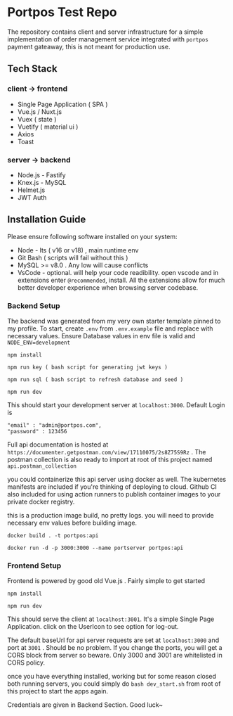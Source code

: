 # Portpos Test Repo

The repository contains client and server infrastructure for a simple implementation of order management service integrated with `portpos` payment gateaway, this is not meant for production use.

## Tech Stack

### client -> frontend

- Single Page Application ( SPA )
- Vue.js / Nuxt.js
- Vuex ( state )
- Vuetify ( material ui )
- Axios
- Toast

### server -> backend

- Node.js - Fastify
- Knex.js - MySQL
- Helmet.js
- JWT Auth

## Installation Guide

Please ensure following software installed on your system:

- Node - lts ( v16 or v18) , main runtime env
- Git Bash ( scripts will fail without this )
- MySQL >= v8.0 . Any low will cause conflicts
- VsCode - optional. will help your code readibility. open vscode and in extensions enter `@recommended`, install. All the extensions allow for much better developer experience when browsing server codebase.

### Backend Setup

The backend was generated from my very own starter template pinned to my profile. To start, create `.env` from `.env.example` file and replace with necessary values. Ensure Database values in env file is valid and `NODE_ENV=development`

```
npm install

npm run key ( bash script for generating jwt keys )

npm run sql ( bash script to refresh database and seed )

npm run dev
```

This should start your development server at `localhost:3000`. Default Login is

```
"email" : "admin@portpos.com",
"password" : 123456
```

Full api documentation is hosted at `https://documenter.getpostman.com/view/17110075/2s8Z75S9Rz` . The postman collection is also ready to import at root of this project named `api.postman_collection`

you could containerize this api server using docker as well. The kubernetes manifests are included if you're thinking of deploying to cloud. Github CI also included for using action runners to publish container images to your private docker registry.

this is a production image build, no pretty logs. you will need to provide necessary env values before building image.

```
docker build . -t portpos:api

docker run -d -p 3000:3000 --name portserver portpos:api
```

### Frontend Setup

Frontend is powered by good old Vue.js . Fairly simple to get started

```
npm install

npm run dev
```

This should serve the client at `localhost:3001`. It's a simple Single Page Application. click on the UserIcon to see option for log-out.

The default baseUrl for api server requests are set at `localhost:3000` and port at `3001` . Should be no problem. If you change the ports, you will get a CORS block from server so beware. Only 3000 and 3001 are whitelisted in CORS policy.

once you have everything installed, working but for some reason closed both running servers, you could simply do `bash dev_start.sh` from root of this project to start the apps again.

Credentials are given in Backend Section. Good luck~
